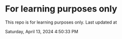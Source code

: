 # For learning purposes only
This repo is for learning purposes only.
Last updated at

Saturday, April 13, 2024 4:50:33 PM

